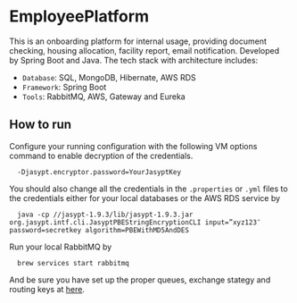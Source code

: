# EmployeePlatform

This is an onboarding platform for internal usage, providing document checking, housing allocation, facility report, email notification. Developed by Spring Boot and Java. The tech stack with architecture includes:
- `Database`: SQL, MongoDB, Hibernate, AWS RDS
- `Framework`: Spring Boot
- `Tools`: RabbitMQ, AWS, Gateway and Eureka

## How to run
Configure your running configuration with the following VM options command to enable decryption of the credentials.
```
  -Djasypt.encryptor.password=YourJasyptKey
```
You should also change all the credentials in the `.properties` or `.yml` files to the credentials either for your local databases or the AWS RDS service by
```
  java -cp //jasypt-1.9.3/lib/jasypt-1.9.3.jar org.jasypt.intf.cli.JasyptPBEStringEncryptionCLI input=”xyz123″ password=secretkey algorithm=PBEWithMD5AndDES
```

Run your local RabbitMQ by 
```
  brew services start rabbitmq
```
And be sure you have set up the proper queues, exchange stategy and routing keys at [here](https://github.com/LegenQS/EmployeePlatform/blob/main/Microservice/EmailService/src/main/java/com/qs/emailservice/controller/EmailController.java).  
